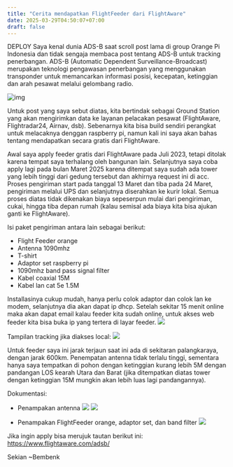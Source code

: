 ```yaml
---
title: "Cerita mendapatkan FlightFeeder dari FlightAware"
date: 2025-03-29T04:50:07+07:00
draft: false
---
```

DEPLOY
Saya kenal dunia ADS-B saat scroll post lama di group Orange Pi Indonesia dan tidak sengaja membaca post tentang ADS-B untuk tracking penerbangan. ADS-B (Automatic Dependent Surveillance-Broadcast) merupakan teknologi pengawasan penerbangan yang menggunakan transponder untuk memancarkan informasi posisi, kecepatan, ketinggian dan arah pesawat melalui gelombang radio.

![img](https://www.sportys.com//media/wysiwyg/blog/13_-_Navigating_and_Automation_in_the_21st_Century.png)

Untuk post yang saya sebut diatas, kita bertindak sebagai Ground Station yang akan mengirimkan data ke layanan pelacakan pesawat (FlightAware, Flightradar24, Airnav, dsb). Sebenarnya kita bisa build sendiri perangkat untuk melacaknya denggan raspberry pi, namun kali ini saya akan bahas tentang mendapatkan secara gratis dari FlightAware.

Awal saya apply feeder gratis dari FlightAware pada Juli 2023, tetapi ditolak karena tempat saya terhalang oleh bangunan lain. Selanjutnya saya coba apply lagi pada bulan Maret 2025 karena ditempat saya sudah ada tower yang lebih tinggi dari gedung tersebut dan akhirnya request ini di acc. Proses pengiriman start pada tanggal 13 Maret dan tiba pada 24 Maret, pengiriman melalui UPS dan selanjutnya diserahkan ke kurir lokal. Semua proses diatas  tidak dikenakan biaya sepeserpun mulai dari pengiriman, cukai, hingga tiba depan rumah (kalau semisal ada biaya kita bisa ajukan ganti ke FlightAware).

Isi paket pengiriman antara lain sebagai berikut:

- Flight Feeder orange
- Antenna 1090mhz
- T-shirt
- Adaptor set raspberry pi
- 1090mhz band pass signal filter
- Kabel coaxial 15M
- Kabel lan cat 5e 1.5M

Installasinya cukup mudah, hanya perlu colok adaptor dan colok lan ke modem, selanjutnya dia akan dapat ip dhcp.  Setelah sekitar 15 menit online maka akan dapat email kalau feeder kita sudah online, untuk akses web feeder kita bisa buka ip yang tertera di layar feeder.
![](https://raw.githubusercontent.com/bembenk18/Images/refs/heads/main/FlightAware/halaman-awal.png)

Tampilan tracking jika diakses local:
![](https://raw.githubusercontent.com/bembenk18/Images/refs/heads/main/FlightAware/local-tracking.png)

Untuk feeder saya ini jarak terjaun saat ini ada di sekitaran palangkaraya, dengan jarak 600km. Penempatan antenna tidak terlalu tinggi, sementara hanya saya tempatkan di pohon dengan ketinggian kurang lebih 5M dengan pandangan LOS kearah Utara dan Barat (jika ditempatkan diatas tower dengan ketinggian 15M mungkin akan lebih luas lagi pandangannya).

Dokumentasi:
- Penampakan antenna
![](https://raw.githubusercontent.com/bembenk18/Images/refs/heads/main/FlightAware/antenna.jpeg)
![](https://raw.githubusercontent.com/bembenk18/Images/refs/heads/main/FlightAware/antenna-2.jpeg)

- Penampakan FlightFeeder orange, adaptor set, dan band filter
![](https://raw.githubusercontent.com/bembenk18/Images/refs/heads/main/FlightAware/perangkat.jpeg)

Jika ingin apply bisa merujuk tautan berikut ini: https://www.flightaware.com/adsb/

Sekian
~Bembenk
  
  


